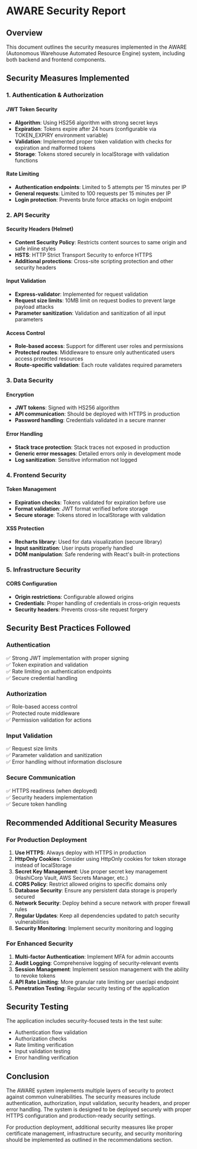 # AWARE Security Report

## Overview
This document outlines the security measures implemented in the AWARE (Autonomous Warehouse Automated Resource Engine) system, including both backend and frontend components.

## Security Measures Implemented

### 1. Authentication & Authorization

#### JWT Token Security
- **Algorithm**: Using HS256 algorithm with strong secret keys
- **Expiration**: Tokens expire after 24 hours (configurable via TOKEN_EXPIRY environment variable)
- **Validation**: Implemented proper token validation with checks for expiration and malformed tokens
- **Storage**: Tokens stored securely in localStorage with validation functions

#### Rate Limiting
- **Authentication endpoints**: Limited to 5 attempts per 15 minutes per IP
- **General requests**: Limited to 100 requests per 15 minutes per IP
- **Login protection**: Prevents brute force attacks on login endpoint

### 2. API Security

#### Security Headers (Helmet)
- **Content Security Policy**: Restricts content sources to same origin and safe inline styles
- **HSTS**: HTTP Strict Transport Security to enforce HTTPS
- **Additional protections**: Cross-site scripting protection and other security headers

#### Input Validation
- **Express-validator**: Implemented for request validation
- **Request size limits**: 10MB limit on request bodies to prevent large payload attacks
- **Parameter sanitization**: Validation and sanitization of all input parameters

#### Access Control
- **Role-based access**: Support for different user roles and permissions
- **Protected routes**: Middleware to ensure only authenticated users access protected resources
- **Route-specific validation**: Each route validates required parameters

### 3. Data Security

#### Encryption
- **JWT tokens**: Signed with HS256 algorithm
- **API communication**: Should be deployed with HTTPS in production
- **Password handling**: Credentials validated in a secure manner

#### Error Handling
- **Stack trace protection**: Stack traces not exposed in production
- **Generic error messages**: Detailed errors only in development mode
- **Log sanitization**: Sensitive information not logged

### 4. Frontend Security

#### Token Management
- **Expiration checks**: Tokens validated for expiration before use
- **Format validation**: JWT format verified before storage
- **Secure storage**: Tokens stored in localStorage with validation

#### XSS Protection
- **Recharts library**: Used for data visualization (secure library)
- **Input sanitization**: User inputs properly handled
- **DOM manipulation**: Safe rendering with React's built-in protections

### 5. Infrastructure Security

#### CORS Configuration
- **Origin restrictions**: Configurable allowed origins
- **Credentials**: Proper handling of credentials in cross-origin requests
- **Security headers**: Prevents cross-site request forgery

## Security Best Practices Followed

### Authentication
✅ Strong JWT implementation with proper signing  
✅ Token expiration and validation  
✅ Rate limiting on authentication endpoints  
✅ Secure credential handling  

### Authorization
✅ Role-based access control  
✅ Protected route middleware  
✅ Permission validation for actions  

### Input Validation
✅ Request size limits  
✅ Parameter validation and sanitization  
✅ Error handling without information disclosure  

### Secure Communication
✅ HTTPS readiness (when deployed)  
✅ Security headers implementation  
✅ Secure token handling  

## Recommended Additional Security Measures

### For Production Deployment
1. **Use HTTPS**: Always deploy with HTTPS in production
2. **HttpOnly Cookies**: Consider using HttpOnly cookies for token storage instead of localStorage
3. **Secret Key Management**: Use proper secret key management (HashiCorp Vault, AWS Secrets Manager, etc.)
4. **CORS Policy**: Restrict allowed origins to specific domains only
5. **Database Security**: Ensure any persistent data storage is properly secured
6. **Network Security**: Deploy behind a secure network with proper firewall rules
7. **Regular Updates**: Keep all dependencies updated to patch security vulnerabilities
8. **Security Monitoring**: Implement security monitoring and logging

### For Enhanced Security
1. **Multi-factor Authentication**: Implement MFA for admin accounts
2. **Audit Logging**: Comprehensive logging of security-relevant events
3. **Session Management**: Implement session management with the ability to revoke tokens
4. **API Rate Limiting**: More granular rate limiting per user/api endpoint
5. **Penetration Testing**: Regular security testing of the application

## Security Testing

The application includes security-focused tests in the test suite:
- Authentication flow validation
- Authorization checks
- Rate limiting verification
- Input validation testing
- Error handling verification

## Conclusion

The AWARE system implements multiple layers of security to protect against common vulnerabilities. The security measures include authentication, authorization, input validation, security headers, and proper error handling. The system is designed to be deployed securely with proper HTTPS configuration and production-ready security settings.

For production deployment, additional security measures like proper certificate management, infrastructure security, and security monitoring should be implemented as outlined in the recommendations section.